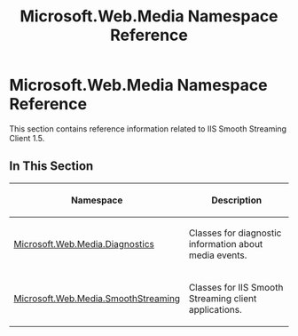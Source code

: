 ﻿---
title: Microsoft.Web.Media Namespace Reference
TOCTitle: Microsoft.Web.Media Namespace Reference
ms:assetid: 75fd14e5-ea3a-4f03-9338-238b7e413228
ms:mtpsurl: https://msdn.microsoft.com/en-us/library/Hh995652(v=VS.90)
ms:contentKeyID: 46408128
ms.date: 05/02/2012
mtps_version: v=VS.90
---

# Microsoft.Web.Media Namespace Reference

This section contains reference information related to IIS Smooth Streaming Client 1.5.

## In This Section

<table>
<colgroup>
<col style="width: 50%" />
<col style="width: 50%" />
</colgroup>
<thead>
<tr class="header">
<th><p>Namespace</p></th>
<th><p>Description</p></th>
</tr>
</thead>
<tbody>
<tr class="odd">
<td><p><a href="microsoft-web-media-diagnostics-namespace_1.md">Microsoft.Web.Media.Diagnostics</a></p></td>
<td><p>Classes for diagnostic information about media events.</p></td>
</tr>
<tr class="even">
<td><p><a href="microsoft-web-media-smoothstreaming-namespace_1.md">Microsoft.Web.Media.SmoothStreaming</a></p></td>
<td><p>Classes for IIS Smooth Streaming client applications.</p></td>
</tr>
</tbody>
</table>

